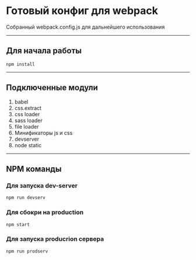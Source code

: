 # Готовый конфиг для webpack  
Собранный webpack.config.js для дальнейшего использования  
___
## Для начала работы  
`npm install`  
___
## Подключенные модули  
1. babel
2. css.extract
3. css loader
4. sass loader
5. file loader
6. Минификаторы js и css
7. devserver
8. node static
___
## NPM команды  
### Для запуска dev-server  
`npm run devserv`  
### Для сбокри на production  
`npm start`
### Для запуска producrion сервера  
`npm run prodserv`

